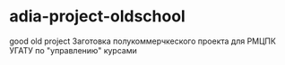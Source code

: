 # adia-project-oldschool
good old project
Заготовка полукоммерчкеского проекта для РМЦПК УГАТУ по "управлению" курсами
